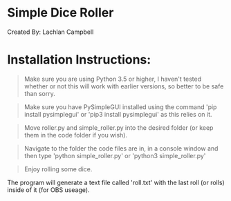 # Simple Dice Roller
 
Created By: Lachlan Campbell

# Installation Instructions:

> Make sure you are using Python 3.5 or higher, I haven't tested whether or not this will work with earlier versions, so better to be safe than sorry. 

> Make sure you have PySimpleGUI installed using the command 'pip install pysimplegui' or 'pip3 install pysimplegui' as this relies on it.

> Move roller.py and simple_roller.py into the desired folder (or keep them in the code folder if you wish).

> Navigate to the folder the code files are in, in a console window and then type 'python simple_roller.py' or 'python3 simple_roller.py'

> Enjoy rolling some dice.

The program will generate a text file called 'roll.txt' with the last roll (or rolls) inside of it (for OBS useage).